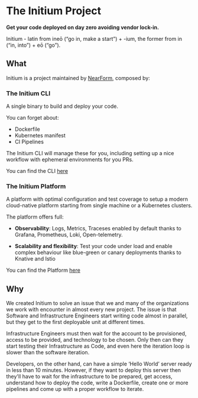 # The Initium Project

**Get your code deployed on day zero avoiding vendor lock-in.**

Initium - latin from ineō (“go in, make a start”) +‎ -ium, the former from in (“in, into”) +‎ eō (“go”).

## What

Initium is a project maintained by [NearForm](https://nearform.com), composed by:

### The Initium CLI

A single binary to build and deploy your code.

You can forget about:

- Dockerfile
- Kubernetes manifest
- CI Pipelines

The Initium CLI will manage these for you, including setting up a nice workflow with ephemeral environments for you PRs.

You can find the CLI [here](https://github.com/nearform/initium-cli)

### The Initium Platform

A platform with optimal configuration and test coverage to setup a modern cloud-native platform starting from single machine or a Kubernetes clusters.

The platform offers full:

- **Observability**: Logs, Metrics, Traceses enabled by default thanks to Grafana, Prometheus, Loki, Open-telemetry.

- **Scalability and flexibility**: Test your code under load and enable complex behaviour like blue-green or canary deployments thanks to Knative and Istio

You can find the Platform [here](https://github.com/nearform/initium-platform)

## Why

We created Initium to solve an issue that we and many of the organizations we work with encounter in almost every new project. The issue is that Software and Infrastructure Engineers start writing code almost in parallel, but they get to the first deployable unit at different times. 

Infrastructure Engineers must then wait for the account to be provisioned, access to be provided, and technology to be chosen. Only then can they start testing their Infrastructure as Code, and even here the iteration loop is slower than the software iteration.

Developers, on the other hand, can have a simple ‘Hello World’ server ready in less than 10 minutes. However, if they want to deploy this server then they'll have to wait for the infrastructure to be prepared, get access, understand how to deploy the code, write a Dockerfile, create one or more pipelines and come up with a proper workflow to iterate.